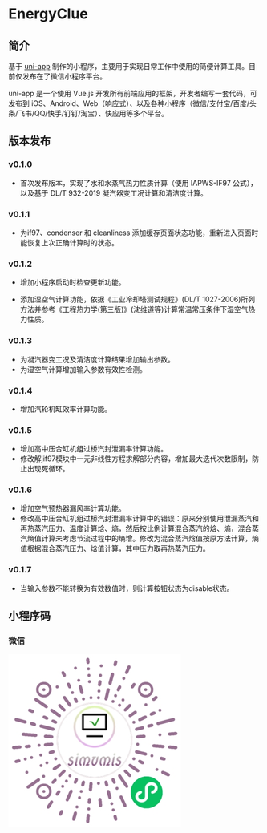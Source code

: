 # EnergyClue

## 简介
基于 [uni-app](https://uniapp.dcloud.net.cn/) 制作的小程序，主要用于实现日常工作中使用的简便计算工具。目前仅发布在了微信小程序平台。

uni-app 是一个使用 Vue.js 开发所有前端应用的框架，开发者编写一套代码，可发布到 iOS、Android、Web（响应式）、以及各种小程序（微信/支付宝/百度/头条/飞书/QQ/快手/钉钉/淘宝）、快应用等多个平台。

## 版本发布

### v0.1.0
- 首次发布版本，实现了水和水蒸气热力性质计算（使用 IAPWS-IF97 公式），以及基于 DL/T 932-2019 凝汽器变工况计算和清洁度计算。

### v0.1.1
- 为if97、condenser 和 cleanliness 添加缓存页面状态功能，重新进入页面时能恢复上次正确计算时的状态。

### v0.1.2
- 增加小程序启动时检查更新功能。

- 添加湿空气计算功能，依据《工业冷却塔测试规程》(DL/T 1027-2006)所列方法并参考《工程热力学(第三版)》(沈维道等)计算常温常压条件下湿空气热力性质。

### v0.1.3
- 为凝汽器变工况及清洁度计算结果增加输出参数。
- 为湿空气计算增加输入参数有效性检测。

### v0.1.4
- 增加汽轮机缸效率计算功能。

### v0.1.5
- 增加高中压合缸机组过桥汽封泄漏率计算功能。
- 修改解jif97模块中一元非线性方程求解部分内容，增加最大迭代次数限制，防止出现死循环。

### v0.1.6
- 增加空气预热器漏风率计算功能。
- 修改高中压合缸机组过桥汽封泄漏率计算中的错误：原来分别使用泄漏蒸汽和再热蒸汽压力、温度计算焓、熵，然后按比例计算混合蒸汽的焓、熵，混合蒸汽熵值计算未考虑节流过程中的熵增。修改为混合蒸汽焓值按原方法计算，熵值根据混合蒸汽压力、焓值计算，其中压力取再热蒸汽压力。

### v0.1.7
- 当输入参数不能转换为有效数值时，则计算按钮状态为disable状态。

## 小程序码

### 微信
![EnergyClue](images/gh_785b42133d7c_344.jpg "EnergyClue 微信小程序")